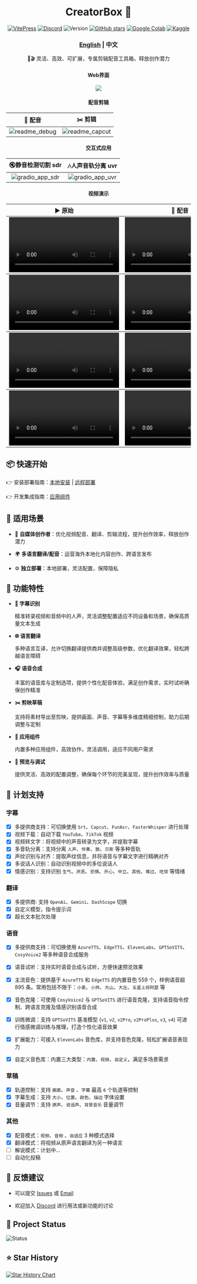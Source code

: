 <div align="center">
<h1 align="center">CreatorBox 💸</h1>

[![VitePress](https://img.shields.io/badge/Vitepress-Doc-3E63DD?logo=markdown)](https://xiesx123.github.io/CreatorBox)
[![Discord](https://img.shields.io/badge/Discord-Online-44CC11?logo=discord&logoColor=white)](https://discord.gg/ZSeETM6bsS)
![Version](https://img.shields.io/github/tag/xiesx123/CreatorBox.svg?style=flat&label=Release)
[![GitHub stars](https://img.shields.io/github/stars/xiesx123/CreatorBox)](https://github.com/xiesx123/CreatorBox/stargazers)
[![Google Colab](https://img.shields.io/badge/Google_Colab-Launch-yellow?logo=googlecolab&)](https://colab.research.google.com/drive/1VFN9991PEg2mRWWwdKhAdAmQyut7Wfu5?usp=sharing)
[![Kaggle](https://img.shields.io/badge/Kaggle-Launch-blue?logo=kaggle)](https://www.kaggle.com/code/xiesx123/creatorbox)

  <h3><a href="README.md">English</a> | 中文 </h3>

🚀🎬 灵活、高效、可扩展，专属剪辑配音工具箱，释放创作潜力

  <h4>Web界面</h4>

![](https://xiesx123.github.io/CreatorBox/images/readme_main_zh.png)

  <h4>配音剪辑</h4>
    <table>
        <thead>
            <tr>
                <th align="center"><g-emoji class="g-emoji" alias="arrow_forward">🔧</g-emoji> 配音</th>
                <th align="center"><g-emoji class="g-emoji" alias="arrow_forward">✂️</g-emoji> 剪辑</th>
            </tr>
        </thead>
        <tbody>
            <tr>
                <td align="center">
                    <img src="https://xiesx123.github.io/CreatorBox/images/readme_debug.jpg" alt="readme_debug">
                </td>
                <td align="center">
                    <img src="https://xiesx123.github.io/CreatorBox/images/readme_capcut.jpg" alt="readme_capcut">
                </td>
            </tr>
        </tbody>
    </table>

  <h4>交互式应用</h4>
    <table>
        <thead>
            <tr>
                <th align="center"><g-emoji class="g-emoji" alias="arrow_forward">🔇</g-emoji>静音检测切割 sdr</th>
                <th align="center"><g-emoji class="g-emoji" alias="arrow_forward">🎶</g-emoji>人声音轨分离 uvr</th>
            </tr>
        </thead>
        <tbody>
            <tr>
            <td align="center">
                <img src="https://xiesx123.github.io/CreatorBox/images/gradio_app_sdr.png" alt="gradio_app_sdr">
            </td>
            <td align="center">
                <img src="https://xiesx123.github.io/CreatorBox/images/gradio_app_uvr.png" alt="gradio_app_uvr">
            </td>
            </tr>
        </tbody>
    </table>

  <h4>视频演示</h4>
    <table>
        <thead>
            <tr>
                <th align="center"><g-emoji class="g-emoji" alias="arrow_forward">▶️ 原始</th>
                <th align="center"><g-emoji class="g-emoji" alias="arrow_forward">🔁 配音</th>
            </tr>
        </thead>
        <!-- 大话西游 -->
        <tbody>
            <tr>
                <td align="center"><video
                        src="https://github.com/user-attachments/assets/b6e30353-5b08-4c12-8407-8d759233d193"></video></td>
                <td align="center"><video
                        src="https://github.com/user-attachments/assets/f57363c5-3110-4b1b-be3f-769c0e65fe9a"></video></td>
            </tr>
        </tbody>
      <!-- 求职面试 -->
      <tbody>
            <tr>
                <td align="center"><video
                        src="https://github.com/user-attachments/assets/327b819c-c811-4265-960b-83117e0da670"></video></td>
                <td align="center"><video
                        src="https://github.com/user-attachments/assets/ed6449df-dd04-45f0-9ab1-ce4a2a5b600c"></video></td>
            </tr>
        </tbody>
      <!-- 黑神话-->
      <tbody>
            <tr>
                <td align="center"><video
                        src="https://github.com/user-attachments/assets/c68c376e-54ef-4a6b-a195-fbe926c0de37"></video></td>
                <td align="center"><video
                        src="https://github.com/user-attachments/assets/e9424df6-0986-4118-af82-b5f140398471"></video></td>
            </tr>
        </tbody>
        <!-- 商品介绍-->
      <tbody>
            <tr>
                <td align="center"><video
                        src="https://github.com/user-attachments/assets/a1c9ea12-a3a0-4d0d-9d68-43659e6cc180"></video></td>
                <td align="center"><video
                        src="https://github.com/user-attachments/assets/6babdb77-90db-4ea7-b6eb-9614438fa0f1"></video></td>
            </tr>
        </tbody>
    </table>

</div>

## 📦 快速开始

👉 安装部署指南：[本地安装](https://xiesx123.github.io/CreatorBox/zh/deploy-local) | [远程部署](https://xiesx123.github.io/CreatorBox/zh/deploy-colab)

👉 开发集成指南：[应用组件](https://xiesx123.github.io/zh/CreatorBox/gradio)


## 🎨 适用场景

- 🎥 **自媒体创作者**：优化视频配音、翻译、剪辑流程，提升创作效率，释放创作潜力

- 🌍 **多语言翻译/配音**：运营海外本地化内容创作、跨语言发布

- ⚙️ **独立部署**：本地部署，灵活配置，保障隐私

## 🎯 功能特性

- **🎤 字幕识别**

  精准转录视频和音频中的人声，灵活调整配置适应不同设备和场景，确保高质量文本生成

- **🌐 语言翻译**

  多种语言互译，允许切换翻译提供商并调整高级参数，优化翻译效果，轻松跨越语言障碍

- **🎧 语音合成**

  丰富的语音库与定制选项，提供个性化配音体验，满足创作需求，实时试听确保创作精准

- **✂️ 剪映草稿**

  支持将素材导出至剪映，提供画面、声音、字幕等多维度精细控制，助力后期调整与定制

- **🧩 应用组件**

  内置多种应用组件，高效协作，灵活调用，适应不同用户需求

- **🔧 预览与调试**

  提供灵活、高效的配置调整，确保每个环节的完美呈现，提升创作效率与质量

## 📅 计划支持

### 字幕

- [x] 多提供商支持：可切换使用 `Srt`、`Capcut`、`FunAsr`、`FasterWhisper` 进行处理
- [x] 视频下载：自动下载 `YouTube`、`TikTok` 视频
- [x] 视频转文字：将视频中的声音转录为文字，并提取字幕
- [x] 多音轨分离：支持分离 `人声`、`伴奏`、`鼓`、`贝斯` 等多种音轨
- [x] 声纹识别与对齐：提取声纹信息，并将语音与字幕文字进行精确对齐
- [x] 多说话人识别：自动识别视频中的多位说话人
- [x] 情感识别：支持识别 `生气`、`厌恶`、`恐惧`、`开心`、`中立`、`其他`、`难过`、`吃惊` 等情绪

### 翻译

- [x] 多提供商: 支持 `OpenAi`、`Gemini`、`DashScope` 切换
- [x] 自定义模型，指令提示词
- [x] 超长文本批次处理

### 语音

- [x] 多提供商支持：可切换使用 `AzureTTS`、`EdgeTTS`、`ElevenLabs`、`GPTSoVITS`、`CosyVoice2` 等多种语音合成服务
- [x] 语音试听：支持实时语音合成与试听，方便快速预览效果
- [x] 主流音色：提供基于 `AzureTTS` 和 `EdgeTTS` 的内置音色 559 个，样例语音超 895 条。常用包括不限于：`小美`、`小帅`、`大山`、`大壮`、`五星上将阿瑟` 等
- [x] 音色克隆：可使用 `CosyVoice2` 与 `GPTSoVITS` 进行语音克隆，支持语音指令控制、跨语言克隆及情感识别语音合成
- [x] 训练微调：支持 `GPTSoVITS` 基准模型 (`v1`, `v2`, `v2Pro`, `v2ProPlus`, `v3`, `v4`) 可进行情感微调训练与推理，打造个性化语音效果
- [x] 扩展能力：可接入 `ElevenLabs` 音色库，并支持音色克隆，轻松扩展语音表现力
- [x] 自定义音色库：内置三大类型：`内置`、`视频`、`自定义`，满足多场景需求


### 草稿

- [x] 轨道控制：支持 `画面`、`声音` 、`字幕` 最高 `6` 个轨道等控制
- [x] 字幕生成：支持 `大小`、`位置`、`颜色`、`描边` 字体设置
- [x] 音量调节：支持 `原声`、`说话声`、`背景音乐` 音量调节

### 其他

- [x] 配音模式：`视频`、`音频` 、`自适应` 3 种模式选择
- [x] 翻译模式：将视频从原声语言翻译为另一种语言
- [ ] 解说模式：计划中...
- [ ] 自动化投稿

## 📢 反馈建议

- 可以提交 [Issues](https://github.com/xiesx123/CreatorBox/issues)
  或 [Email](mailto:xiesx123@gmail.com?subject=CreatoxBox%20Discussions&body=Hello,%20I%20would%20like%20to%20inquire%20about%20your%20project.%20Could%20you%20provide%20more%20details?)

- 欢迎加入 [Discord](https://discord.gg/ZSeETM6bsS) 进行用法或新功能的讨论

## 📌 Project Status

![Status](https://repobeats.axiom.co/api/embed/afc79d9210faea79913ee2e2c7e776886295e052.svg)

## ⭐ Star History

<a href="https://www.star-history.com/#xiesx123/CreatorBox&Date">
 <picture>
   <source media="(prefers-color-scheme: dark)" srcset="https://api.star-history.com/svg?repos=xiesx123/CreatorBox&type=Date&theme=dark" />
   <source media="(prefers-color-scheme: light)" srcset="https://api.star-history.com/svg?repos=xiesx123/CreatorBox&type=Date" />
   <img alt="Star History Chart" src="https://api.star-history.com/svg?repos=xiesx123/CreatorBox&type=Date" />
 </picture>
</a>
